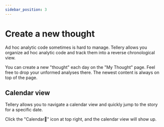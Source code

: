 ```yaml
---
sidebar_position: 3
---
```



# Create a new thought


Ad hoc analytic code sometimes is hard to manage. Tellery allows you organize ad hoc analytic code and track them into a reverse chronological view.


You can create a new "thought" each day on the "My Thought" page. Feel free to drop your unformed analyses there. The newest content is always on top of the page.


## Calendar view


Tellery allows you to navigate a calendar view and quickly jump to the story for a specific date.


Click the "Calendar📅" icon at top right, and the calendar view will show up.





